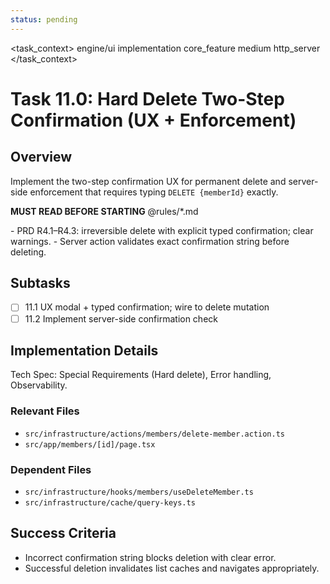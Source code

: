 ```yaml
---
status: pending
---
```


<task_context>
<domain>engine/ui</domain>
<type>implementation</type>
<scope>core_feature</scope>
<complexity>medium</complexity>
<dependencies>http_server</dependencies>
</task_context>

# Task 11.0: Hard Delete Two-Step Confirmation (UX + Enforcement)

## Overview

Implement the two-step confirmation UX for permanent delete and server-side enforcement that requires typing `DELETE {memberId}` exactly.

<import>**MUST READ BEFORE STARTING** @rules/*.md </import>

<requirements>
- PRD R4.1–R4.3: irreversible delete with explicit typed confirmation; clear warnings.
- Server action validates exact confirmation string before deleting.
</requirements>

## Subtasks

- [ ] 11.1 UX modal + typed confirmation; wire to delete mutation
- [ ] 11.2 Implement server-side confirmation check

## Implementation Details

Tech Spec: Special Requirements (Hard delete), Error handling, Observability.

### Relevant Files

- `src/infrastructure/actions/members/delete-member.action.ts`
- `src/app/members/[id]/page.tsx`

### Dependent Files

- `src/infrastructure/hooks/members/useDeleteMember.ts`
- `src/infrastructure/cache/query-keys.ts`

## Success Criteria

- Incorrect confirmation string blocks deletion with clear error.
- Successful deletion invalidates list caches and navigates appropriately.
